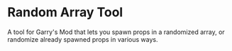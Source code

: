 # Random Array Tool

A tool for Garry's Mod that lets you spawn props in a randomized array, or randomize already spawned props in various ways.
